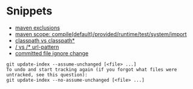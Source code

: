 # Snippets
- [maven exclusions](https://maven.apache.org/guides/introduction/introduction-to-optional-and-excludes-dependencies.html)
- [maven scope: compile(default)/provided/runtime/test/system/import](http://maven.apache.org/guides/introduction/introduction-to-dependency-mechanism.html)
- [classpath vs classpath*](https://docs.spring.io/spring/docs/3.0.x/spring-framework-reference/html/resources.html)
- [/ vs /*  url-pattern](https://stackoverflow.com/questions/4140448/difference-between-and-in-servlet-mapping-url-pattern)
- [committed file ignore change](https://stackoverflow.com/questions/3319479/can-i-git-commit-a-file-and-ignore-its-content-changes)
```
git update-index --assume-unchanged [<file> ...]
To undo and start tracking again (if you forgot what files were untracked, see this question):
git update-index --no-assume-unchanged [<file> ...]
```
